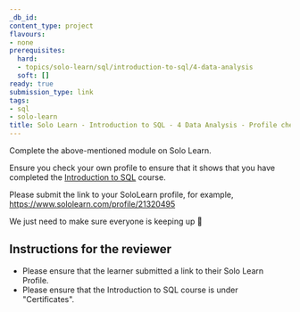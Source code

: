 ```yaml
---
_db_id:
content_type: project
flavours:
- none
prerequisites:
  hard:
  - topics/solo-learn/sql/introduction-to-sql/4-data-analysis
  soft: []
ready: true
submission_type: link
tags:
- sql
- solo-learn
title: Solo Learn - Introduction to SQL - 4 Data Analysis - Profile check
---
```


Complete the above-mentioned module on Solo Learn.

Ensure you check your own profile to ensure that it shows that you have completed the [Introduction to SQL](https://www.sololearn.com/en/learn/courses/sql-introduction) course.

Please submit the link to your SoloLearn profile, for example, https://www.sololearn.com/profile/21320495

We just need to make sure everyone is keeping up 💚

## Instructions for the reviewer

- Please ensure that the learner submitted a link to their Solo Learn Profile.
- Please ensure that the Introduction to SQL course is under "Certificates".
